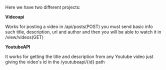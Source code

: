 Here we have two different projects:

**Videoapi**

Works for posting a video in /api/posts(POST) you must send basic info such title, description, url and author and then you will be able to watch it in /view/videos(GET)

**YoutubeAPI**

It works for getting the title and description from any Youtube video just giving the video's id in the /youtubeapi/{id} path
